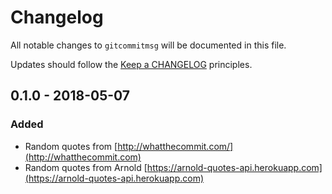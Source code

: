 # Changelog

All notable changes to `gitcommitmsg` will be documented in this file.

Updates should follow the [Keep a CHANGELOG](http://keepachangelog.com/) principles.

## 0.1.0 - 2018-05-07

### Added
- Random quotes from [http://whatthecommit.com/](http://whatthecommit.com)
- Random quotes from Arnold [https://arnold-quotes-api.herokuapp.com](https://arnold-quotes-api.herokuapp.com)
